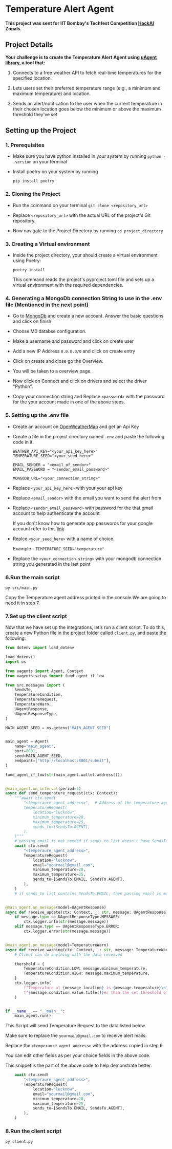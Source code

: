 # Temperature Alert Agent

**This project was sent for IIT Bombay's Techfest Competition [HackAI](https://techfest.org/competitions/hack-aI) Zonals.**

## Project Details

**Your challenge is to create the Temperature Alert Agent using [uAgent library](https://fetch.ai/docs), a tool that:**

1. Connects to a free weather API to fetch real-time temperatures for the specified location.

2. Lets users set their preferred temperature range (e.g., a minimum and maximum temperature) and location.

3. Sends an alert/notification to the user when the current temperature in their chosen
   location goes below the minimum or above the maximum threshold they've set

## Setting up the Project

### 1. Prerequisites

- Make sure you have python installed in your system by running `python --version` on your terminal

- Install poetry on your system by running
  ```
  pip install poetry
  ```

### 2. Cloning the Project

- Run the command on your terminal `git clone <repository_url>`

- Replace `<repository_url>` with the actual URL of the project's Git repository.

- Now navigate to the Project Directory by running `cd project_directory`

### 3. Creating a Virtual environment

- Inside the project directory, your should create a virtual environment using Poetry:

  ```
  poetry install
  ```

  This command reads the project's pyproject.toml file and sets up a virtual environment with the required dependencies.

### 4. Generating a MongoDb connection String to use in the .env file (Mentioned in the next point)

- Go to [MongoDb](https://www.mongodb.com/) and create a new account. Answer the basic questions and click on finish

- Choose M0 databse configuration.

- Make a username and password and click on create user

- Add a new IP Address `0.0.0.0/0` and click on create entry

- Click on create and close go the Overview.

- You will be taken to a overview page.

- Now click on Connect and click on drivers and select the driver "Python".

- Copy your connection string and Replace `<password>` with the password for the your account made in one of the above steps.

### 5. Setting up the .env file

- Create an account on [OpenWeatherMap](https://openweathermap.org/) and get an Api Key

- Create a file in the project directory named `.env` and paste the following code in it.

  ```
  WEATHER_API_KEY="<your_api_key_here>"
  TEMPERATURE_SEED="<your_seed_here>"

  EMAIL_SENDER = "<email_of_sendor>"
  EMAIL_PASSWORD = "<sendor_email_password>"

  MONGODB_URL="<your_connection_string>"
  ```

- Replace `<your_api_key_here>` with your your api key

- Replace `<email_sendor>` with the email you want to send the alert from

- Replace `<sendor_email_password>` with password for the that gmail account to help authenticate the account

  If you don't know how to generate app passwords for your google account refer to this [link](https://support.google.com/accounts/answer/185833?hl=en#zippy=)

- Replce `<your_seed_here>` with a name of choice.

  Example - `TEMPERATURE_SEED="temperature"`

- Replace the `<your_connection_string>` with your mongodb connection string you generated in the last point

### 6.Run the main script

```
py src/main.py
```

Copy the Temperature agent address printed in the console.We are going to need it in step 7.

### 7.Set up the client script

Now that we have set up the integrations, let’s run a client script. To do this, create a new Python file in the project folder called `client.py`, and paste the following:

```py
from dotenv import load_dotenv

load_dotenv()
import os

from uagents import Agent, Context
from uagents.setup import fund_agent_if_low

from src.messages import (
    SendsTo,
    TemperatureCondition,
    TemperatureRequest,
    TemperatureWarn,
    UAgentResponse,
    UAgentResponseType,
)

MAIN_AGENT_SEED = os.getenv("MAIN_AGENT_SEED")


main_agent = Agent(
    name="main_agent",
    port=8001,
    seed=MAIN_AGENT_SEED,
    endpoint=["http://localhost:8001/submit"],
)

fund_agent_if_low(str(main_agent.wallet.address()))


@main_agent.on_interval(period=5)
async def send_temperature_request(ctx: Context):
    """await ctx.send(
        "<temperaure_agent_address>",  # Address of the temperature agent
        TemperatureRequest(
            location="lucknow",
            minimum_temperature=20,
            maximum_temperature=25,
            sends_to=[SendsTo.AGENT],
        ),
    )"""
    # passing email is not needed if sends_to list doesn't have SendsTo.EMAIL
    await ctx.send(
        "<temperaure_agent_address>",
        TemperatureRequest(
            location="lucknow",
            email="yourmail@gmail.com",
            minimum_temperature=20,
            maximum_temperature=25,
            sends_to=[SendsTo.EMAIL, SendsTo.AGENT],
        ),
    )
    # if sends_to list contains SendsTo.EMAIL, then passing email is mandatory."""


@main_agent.on_message(model=UAgentResponse)
async def receive_update(ctx: Context, _: str, message: UAgentResponse):
    if message.type == UAgentResponseType.MESSAGE:
        ctx.logger.info(str(message.message))
    elif message.type == UAgentResponseType.ERROR:
        ctx.logger.error(str(message.message))


@main_agent.on_message(model=TemperatureWarn)
async def receive_warning(ctx: Context, _: str, message: TemperatureWarn):
    # Client can do anything with the data received

    thershold = {
        TemperatureCondition.LOW: message.minimum_temperature,
        TemperatureCondition.HIGH: message.maximum_temperature,
    }
    ctx.logger.info(
        f"Temperature at {message.location} is {message.temperature}\n"
        f"{message.condition.value.title()}er than the set threshold of {thershold[message.condition]}!"
    )


if __name__ == "__main__":
    main_agent.run()
```

This Script will send Temperature Request to the data listed below.

Make sure to replace the `yourmail@gmail.com` to receive alert mails.

Replace the `<temperaure_agent_address>` with the address copied in step 6.

You can edit other fields as per your choice fields in the above code.

This snippet is the part of the above code to help demonstrate better.

```py
    await ctx.send(
        "<temperaure_agent_address>",
        TemperatureRequest(
            location="lucknow",
            email="yourmail@gmail.com",
            minimum_temperature=20,
            maximum_temperature=25,
            sends_to=[SendsTo.EMAIL, SendsTo.AGENT],
        ),
    )
```

### 8.Run the client script

```sh
py client.py
```
